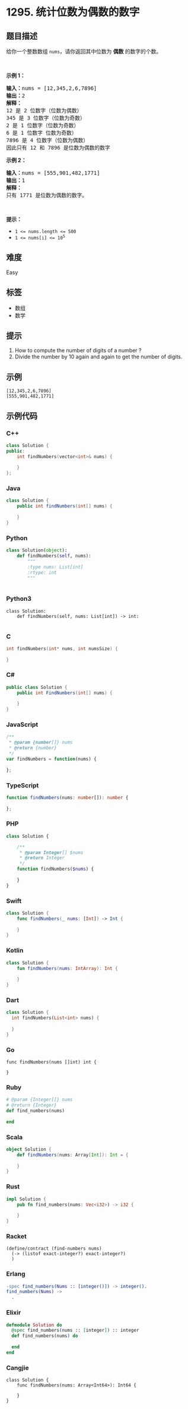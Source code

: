 # 1295. 统计位数为偶数的数字

## 题目描述

<p>给你一个整数数组&nbsp;<code>nums</code>，请你返回其中位数为&nbsp;<strong>偶数</strong>&nbsp;的数字的个数。</p>

<p>&nbsp;</p>

<p><strong>示例 1：</strong></p>

<pre>
<strong>输入：</strong>nums = [12,345,2,6,7896]
<strong>输出：</strong>2
<strong>解释：
</strong>12 是 2 位数字（位数为偶数）&nbsp;
345 是 3 位数字（位数为奇数）&nbsp;&nbsp;
2 是 1 位数字（位数为奇数）&nbsp;
6 是 1 位数字 位数为奇数）&nbsp;
7896 是 4 位数字（位数为偶数）&nbsp;&nbsp;
因此只有 12 和 7896 是位数为偶数的数字
</pre>

<p><strong>示例 2：</strong></p>

<pre>
<strong>输入：</strong>nums = [555,901,482,1771]
<strong>输出：</strong>1 
<strong>解释： </strong>
只有 1771 是位数为偶数的数字。
</pre>

<p>&nbsp;</p>

<p><strong>提示：</strong></p>

<ul>
	<li><code>1 &lt;= nums.length &lt;= 500</code></li>
	<li><code>1 &lt;= nums[i] &lt;= 10<sup>5</sup></code></li>
</ul>


## 难度

Easy

## 标签

- 数组
- 数学

## 提示

1. How to compute the number of digits of a number ?
2. Divide the number by 10 again and again to get the number of digits.

## 示例

```
[12,345,2,6,7896]
[555,901,482,1771]
```

## 示例代码

### C++

```cpp
class Solution {
public:
    int findNumbers(vector<int>& nums) {
        
    }
};
```

### Java

```java
class Solution {
    public int findNumbers(int[] nums) {
        
    }
}
```

### Python

```python
class Solution(object):
    def findNumbers(self, nums):
        """
        :type nums: List[int]
        :rtype: int
        """
        
```

### Python3

```python3
class Solution:
    def findNumbers(self, nums: List[int]) -> int:
        
```

### C

```c
int findNumbers(int* nums, int numsSize) {
    
}
```

### C#

```csharp
public class Solution {
    public int FindNumbers(int[] nums) {
        
    }
}
```

### JavaScript

```javascript
/**
 * @param {number[]} nums
 * @return {number}
 */
var findNumbers = function(nums) {
    
};
```

### TypeScript

```typescript
function findNumbers(nums: number[]): number {
    
};
```

### PHP

```php
class Solution {

    /**
     * @param Integer[] $nums
     * @return Integer
     */
    function findNumbers($nums) {
        
    }
}
```

### Swift

```swift
class Solution {
    func findNumbers(_ nums: [Int]) -> Int {
        
    }
}
```

### Kotlin

```kotlin
class Solution {
    fun findNumbers(nums: IntArray): Int {
        
    }
}
```

### Dart

```dart
class Solution {
  int findNumbers(List<int> nums) {
    
  }
}
```

### Go

```golang
func findNumbers(nums []int) int {
    
}
```

### Ruby

```ruby
# @param {Integer[]} nums
# @return {Integer}
def find_numbers(nums)
    
end
```

### Scala

```scala
object Solution {
    def findNumbers(nums: Array[Int]): Int = {
        
    }
}
```

### Rust

```rust
impl Solution {
    pub fn find_numbers(nums: Vec<i32>) -> i32 {
        
    }
}
```

### Racket

```racket
(define/contract (find-numbers nums)
  (-> (listof exact-integer?) exact-integer?)
  )
```

### Erlang

```erlang
-spec find_numbers(Nums :: [integer()]) -> integer().
find_numbers(Nums) ->
  .
```

### Elixir

```elixir
defmodule Solution do
  @spec find_numbers(nums :: [integer]) :: integer
  def find_numbers(nums) do
    
  end
end
```

### Cangjie

```cangjie
class Solution {
    func findNumbers(nums: Array<Int64>): Int64 {

    }
}
```

